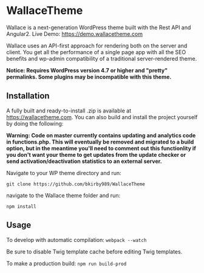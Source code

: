 # WallaceTheme
Wallace is a next-generation WordPress theme built with the Rest API and Angular2. 
Live Demo: https://demo.wallacetheme.com

Wallace uses an API-first approach for rendering both on the server and client. You get all the performance of a single page app with all the SEO benefits and wp-admin compatibility of a traditional server-rendered theme. 

**Notice: Requires WordPress version 4.7 or higher and "pretty" permalinks. Some plugins may be incompatible with this theme.**

## Installation
A fully built and ready-to-install .zip is available at https://wallacetheme.com. You can also build and install the project yourself by doing the following: 

**Warning: Code on master currently contains updating and analytics code in functions.php. This will eventually be removed and migrated to a build option, but in the meantime you'll need to comment out this functionlity if you don't want your theme to get updates from the update checker or send activation/deactivation statistics to an external server.**

Navigate to your WP theme directory and run:

`git clone https://github.com/bkirby989/WallaceTheme`

navigate to the Wallace theme folder and run: 

`npm install`

## Usage
To develop with automatic compilation:
`webpack --watch`

Be sure to disable Twig template cache before editing Twig templates. 

To make a production build:
`npm run build-prod`
